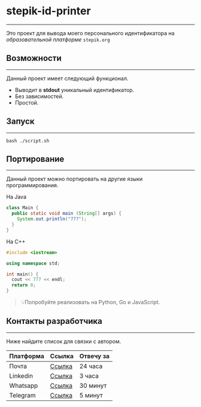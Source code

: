 # stepik-id-printer
___________________
Это проект для вывода моего персонального идентификатора на *образовательной платформе* ```stepik.org```

## Возможности
___________________
Данный проект имеет следующий функционал.

  * Выводит в **stdout** уникальный идентификатор. 
  * Без зависимостей.
  * Простой.

## Запуск
___________________

    bash ./script.sh

## Портирование
-------------------

Данный проект можно портировать на другие языки программирования. 

На Java

```Java
class Main {
  public static void main (String[] args) {
    System.out.println("777");
  }
}
```
На С++
```C++
#include <iostream>

using namespace std;

int main() {
  cout << 777 << endl;
  return 0;
}
```
> 💡Попробуйте реализовать на Python, Go и JavaScript.

## Контакты разработчика
-------------------------
Ниже найдите список для связки с автором.

| **Платформа** | **Ссылка** | **Отвечу за** |
|---------------|------------|---------------|
| Почта         |[Ссылка](google.com)   | 24 часа              |
| Linkedin         |[Ссылка](google.com)   | 3 часа               |
| Whatsapp         |[Ссылка](google.com)   | 30 минут             |
| Telegram         |[Ссылка](google.com)   | 5 минут              |
